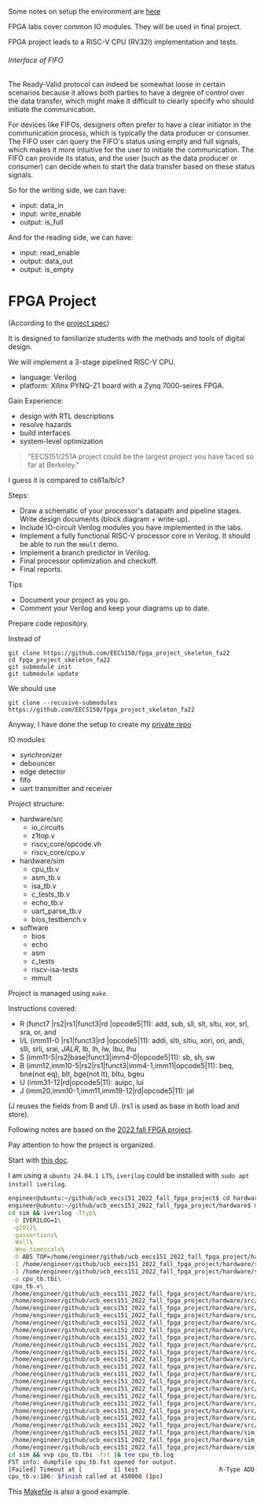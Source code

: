 Some notes on setup the environment are [here](https://github.com/eecsmap/logs/blob/main/eecs/ucb_eecs151.md)

FPGA labs cover common IO modules. They will be used in final project.

FPGA project leads to a RISC-V CPU (RV32I) implementation and tests.

###### Interface of FIFO

The Ready-Valid protocol can indeed be somewhat loose in certain scenarios because it allows both parties to have a degree of control over the data transfer, which might make it difficult to clearly specify who should initiate the communication.

For devices like FIFOs, designers often prefer to have a clear initiator in the communication process, which is typically the data producer or consumer. The FIFO user can query the FIFO's status using empty and full signals, which makes it more intuitive for the user to initiate the communication. The FIFO can provide its status, and the user (such as the data producer or consumer) can decide when to start the data transfer based on these status signals.

So for the writing side, we can have:
* input: data_in
* input: write_enable
* output: is_full

And for the reading side, we can have:
* input: read_enable
* output: data_out
* output: is_empty

# FPGA Project

(According to the [project spec](https://github.com/eecsmap/fpga_project_skeleton_fa22/blob/master/spec/EECS151_FPGA_Project_Fa22.pdf))

It is designed to familiarize students with the methods and tools of digital design.

We will implement a 3-stage pipelined RISC-V CPU.

* language: Verilog
* platform: Xilinx PYNQ-Z1 board with a Zynq 7000-seires FPGA.

Gain Experience:

* design with RTL descriptions
* resolve hazards
* build interfaces
* system-level optimization

> "EECS151/251A project could be the largest project you have faced so far at Berkeley."

I guess it is compared to cs61a/b/c?

Steps:

* Draw a schematic of your processor's datapath and pipeline stages. Write design documents (block diagram + write-up).
* Include IO-circuit Verilog modules you have implemented in the labs.
* Implement a fully functional RISC-V processor core in Verilog. It should be able to run the `mmult` demo.
* Implement a branch predictor in Verilog.
* Final processor optimization and checkoff.
* Final reports.

Tips

* Document your project as you go.
* Comment your Verilog and keep your diagrams up to date.

Prepare code repository.

Instead of

```
git clone https://github.com/EECS150/fpga_project_skeleton_fa22
cd fpga_project_skeleton_fa22
git submodule init
git submodule update
```

We should use
```
git clone --recusive-submodules https://github.com/EECS150/fpga_project_skeleton_fa22
```

Anyway, I have done the setup to create my [private repo](https://github.com/eecsmap/fpga_project_skeleton_fa22)

IO modules

* synchronizer
* debouncer
* edge detector
* fifo
* uart transmitter and receiver

Project structure:

* hardware/src
  * io_circuits
  * z1top.v
  * riscv_core/opcode.vh
  * riscv_core/cpu.v
* hardware/sim
  * cpu_tb.v
  * asm_tb.v
  * isa_tb.v
  * c_tests_tb.v
  * echo_tb.v
  * uart_parse_tb.v
  * bios_testbench.v
* software
  * bios
  * echo
  * asm
  * c_tests
  * riscv-isa-tests
  * mmult
 
Project is managed using `make`.

Instructions covered:
* R (funct7  |rs2|rs1|funct3|rd    |opcode5|11): add, sub, sll, slt, sltu, xor, srl, sra, or, and
* I/L (imm11-0     |rs1|funct3|rd    |opcode5|11): addi, slti, sltiu, xori, ori, andi, slli, srli, srai, *JALR*, lb, lh, lw, lbu, lhu
* S (imm11-5|rs2|base|funct3|imm4-0|opcode5|11): sb, sh, sw
* B (imm12,imm10-5|rs2|rs1|funct3|imm4-1,imm11|opcode5|11): beq, bne(not eq), blt, bge(not lt), bltu, bgeu
* U (imm31-12|rd|opcode5|11): auipc, lui
* J (imm20,imm10-1,imm11,imm19-12|rd|opcode5|11): jal

(J reuses the fields from B and U).
(rs1 is used as base in both load and store).

Following notes are based on the [2022 fall FPGA project](https://github.com/eecsmap/fpga_project_skeleton_fa22).

Pay attention to how the project is organized.

Start with [this doc](https://github.com/eecsmap/fpga_project_skeleton_fa22/blob/master/hardware/README.md).

I am using a `ubuntu 24.04.1 LTS`, `iverilog` could be installed with `sudo apt install iverilog`.

```bash
engineer@ubuntu:~/github/ucb_eecs151_2022_fall_fpga_project$ cd hardware
engineer@ubuntu:~/github/ucb_eecs151_2022_fall_fpga_project/hardware$ make -B sim/cpu_tb.fst
cd sim && iverilog -Ttyp\
 -D IVERILOG=1\
 -g2012\
 -gassertions\
 -Wall\
 -Wno-timescale\
 -D ABS_TOP=/home/engineer/github/ucb_eecs151_2022_fall_fpga_project/hardware\
 -I /home/engineer/github/ucb_eecs151_2022_fall_fpga_project/hardware/src/riscv_core\
 -I /home/engineer/github/ucb_eecs151_2022_fall_fpga_project/hardware/sim\
 -o cpu_tb.tbi\
 cpu_tb.v\
 /home/engineer/github/ucb_eecs151_2022_fall_fpga_project/hardware/src/EECS151.v\
 /home/engineer/github/ucb_eecs151_2022_fall_fpga_project/hardware/src/io_circuits/synchronizer.v\
 /home/engineer/github/ucb_eecs151_2022_fall_fpga_project/hardware/src/io_circuits/uart_transmitter.v\
 /home/engineer/github/ucb_eecs151_2022_fall_fpga_project/hardware/src/io_circuits/uart_receiver.v\
 /home/engineer/github/ucb_eecs151_2022_fall_fpga_project/hardware/src/io_circuits/button_parser.v\
 /home/engineer/github/ucb_eecs151_2022_fall_fpga_project/hardware/src/io_circuits/fifo.v\
 /home/engineer/github/ucb_eecs151_2022_fall_fpga_project/hardware/src/io_circuits/edge_detector.v\
 /home/engineer/github/ucb_eecs151_2022_fall_fpga_project/hardware/src/io_circuits/uart.v\
 /home/engineer/github/ucb_eecs151_2022_fall_fpga_project/hardware/src/io_circuits/debouncer.v\
 /home/engineer/github/ucb_eecs151_2022_fall_fpga_project/hardware/src/riscv_core/cpu.v\
 /home/engineer/github/ucb_eecs151_2022_fall_fpga_project/hardware/src/riscv_core/reg_file.v\
 /home/engineer/github/ucb_eecs151_2022_fall_fpga_project/hardware/src/riscv_core/branch_prediction/branch_predictor.v\
 /home/engineer/github/ucb_eecs151_2022_fall_fpga_project/hardware/src/riscv_core/branch_prediction/bp_cache.v\
 /home/engineer/github/ucb_eecs151_2022_fall_fpga_project/hardware/src/riscv_core/branch_prediction/sat_updn.v\
 /home/engineer/github/ucb_eecs151_2022_fall_fpga_project/hardware/src/z1top.v\
 /home/engineer/github/ucb_eecs151_2022_fall_fpga_project/hardware/src/clocks.v\
 /home/engineer/github/ucb_eecs151_2022_fall_fpga_project/hardware/src/memories/imem.v\
 /home/engineer/github/ucb_eecs151_2022_fall_fpga_project/hardware/src/memories/dmem.v\
 /home/engineer/github/ucb_eecs151_2022_fall_fpga_project/hardware/src/memories/bios_mem.v\
 /home/engineer/github/ucb_eecs151_2022_fall_fpga_project/hardware/sim_models/glbl.v\
 /home/engineer/github/ucb_eecs151_2022_fall_fpga_project/hardware/sim_models/BUFG.v\
 /home/engineer/github/ucb_eecs151_2022_fall_fpga_project/hardware/sim_models/PLLE2_ADV.v
cd sim && vvp cpu_tb.tbi -fst |& tee cpu_tb.log
FST info: dumpfile cpu_tb.fst opened for output.
[Failed] Timeout at [         1] test                       R-Type ADD, expected_result = 00000064, got = 00000000
cpu_tb.v:106: $finish called at 450000 (1ps)
```


This [Makefile](https://github.com/eecsmap/fpga_project_skeleton_fa22/blob/8811dbcd32483b4203b0aa15698edf27e975af1f/hardware/Makefile#L33) is also a good example.

